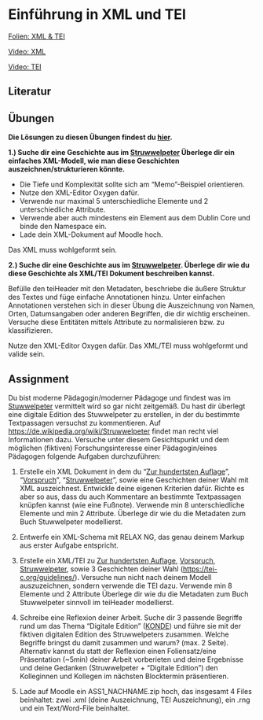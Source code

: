 # Einführung in XML und TEI

[Folien: XML & TEI](https://docs.google.com/presentation/d/1fl0mrNu-NYNPvR9EhfEAedEdb8qoTlE-vXvN0PnKsis/edit?usp=sharing)

[Video: XML](https://youtu.be/1ap-zO_bTMs)

[Video: TEI](https://youtu.be/j0VwsoGEfrk)

## Literatur

## Übungen

**Die Lösungen zu diesen Übungen findest du [hier](https://github.com/chpollin/Teaching/tree/master/TTT/TTT_1_XML_TEI/Uebungen).**

**1.) Suche dir eine Geschichte aus im [Struwwelpeter](https://de.wikisource.org/wiki/Der_Struwwelpeter) Überlege dir ein einfaches XML-Modell, wie man diese Geschichten auszeichnen/strukturieren könnte.**

- Die Tiefe und Komplexität sollte sich am “Memo”-Beispiel orientieren.
- Nutze den XML-Editor Oxygen dafür. 
- Verwende nur maximal 5 unterschiedliche Elemente und 2 unterschiedliche Attribute.
- Verwende aber auch mindestens ein Element aus dem Dublin Core und binde den Namespace ein. 
- Lade dein XML-Dokument auf Moodle hoch.

Das XML muss wohlgeformt sein.

**2.) Suche dir eine Geschichte aus im [Struwwelpeter](https://de.wikisource.org/wiki/Der_Struwwelpeter). Überlege dir wie du diese Geschichte als XML/TEI Dokument beschreiben kannst.**  

Befülle den teiHeader mit den Metadaten, beschriebe die äußere Struktur  des Textes und füge einfache Annotationen hinzu. Unter einfachen  Annotationen verstehen sich in dieser Übung die Auszeichnung von Namen,  Orten, Datumsangaben oder anderen Begriffen, die dir wichtig erscheinen. Versuche diese Entitäten mittels Attribute zu normalisieren bzw. zu  klassifizieren. 

Nutze den XML-Editor Oxygen dafür. Das XML/TEI muss wohlgeformt und valide sein.

## Assignment 

Du bist moderne Pädagogin/moderner Pädagoge und findest was im [Stuwwelpeter](https://de.wikipedia.org/wiki/Struwwelpeter) vermittelt wird so gar nicht zeitgemäß. Du hast dir überlegt eine digitale Edition des Stuwwelpeter zu erstellen, in der du  bestimmte Textpassagen versuchst zu kommentieren. Auf https://de.wikipedia.org/wiki/Struwwelpeter findet man recht viel Informationen dazu. Versuche unter diesem Gesichtspunkt und dem möglichen (fiktiven) Forschungsinteresse einer Pädagogin/eines Pädagogen folgende Aufgaben durchzuführen: 

1. Erstelle ein XML Dokument in dem du “[Zur hundertsten Auflage](https://de.wikisource.org/wiki/Der_Struwwelpeter/Zur_hundertsten_Auflage)”, “[Vorspruch](https://de.wikisource.org/wiki/Der_Struwwelpeter/Vorspruch)”, “[Struwwelpeter](https://de.wikisource.org/wiki/Der_Struwwelpeter/Struwwelpeter)”, sowie eine Geschichten deiner Wahl mit XML auszeichnest. Entwickle deine eigenen Kriterien dafür. Richte es aber so aus, dass du auch Kommentare an bestimmte Textpassagen knüpfen kannst (wie eine Fußnote). Verwende min 8 unterschiedliche Elemente und min 2 Attribute. Überlege dir wie du die Metadaten zum Buch Stuwwelpeter modellierst.
2. Entwerfe ein XML-Schema mit RELAX NG, das genau deinem Markup aus erster Aufgabe entspricht.
3. Erstelle ein XML/TEI zu [Zur hundertsten Auflage](https://de.wikisource.org/wiki/Der_Struwwelpeter/Zur_hundertsten_Auflage), [Vorspruch](https://de.wikisource.org/wiki/Der_Struwwelpeter/Vorspruch), [Struwwelpeter](https://de.wikisource.org/wiki/Der_Struwwelpeter/Struwwelpeter), sowie 3 Geschichten deiner Wahl (https://tei-c.org/guidelines/). Versuche nun nicht nach deinem Modell auszuzeichnen, sondern verwende die TEI dazu. Verwende min 8 Elemente und 2 Attribute Überlege dir wie du die Metadaten zum Buch Stuwwelpeter sinnvoll im teiHeader modellierst.

4. Schreibe eine Reflexion deiner Arbeit. Suche dir 3 passende Begriffe rund um das Thema “Digitale Edition” ([KONDE](https://www.digitale-edition.at/archive/objects/context:konde/methods/sdef:Context/get?mode=terms)) und führe sie mit der fiktiven digitalen Edition des Struwwelpeters zusammen. Welche Begriffe bringst du damit zusammen und warum?  (max. 2 Seite).
Alternativ kannst du statt der Reflexion einen Foliensatz/eine Präsentation (~5min) deiner Arbeit vorberieten und deine Ergebnisse und deine Gedanken (Struwwelpeter + “Digitale Edition”) den Kolleginnen und Kollegen im nächsten Blocktermin präsentieren.
5. Lade auf Moodle ein ASS1_NACHNAME.zip hoch, das insgesamt 4 Files beinhaltet: zwei .xml (deine Auszeichnung, TEI Auszeichnung), ein .rng und ein Text/Word-File beinhaltet.


